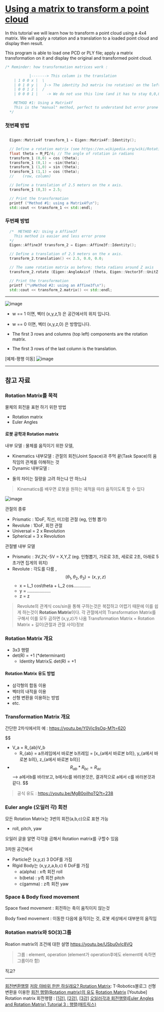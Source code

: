 # [Using a matrix to transform a point cloud](http://pointclouds.org/documentation/tutorials/matrix_transform.php#matrix-transform)

In this tutorial we will learn how to transform a point cloud using a 4x4 matrix. We will apply a rotation and a translation to a loaded point cloud and display then result.

This program is able to load one PCD or PLY file; apply a matrix transformation on it and display the original and transformed point cloud.


```cpp
/* Reminder: how transformation matrices work :

           |-------> This column is the translation
    | 1 0 0 x |  \
    | 0 1 0 y |   }-> The identity 3x3 matrix (no rotation) on the left
    | 0 0 1 z |  /
    | 0 0 0 1 |    -> We do not use this line (and it has to stay 0,0,0,1)

    METHOD #1: Using a Matrix4f
    This is the "manual" method, perfect to understand but error prone !
  */

```

### 첫번쨰 방법 

```cpp

  Eigen::Matrix4f transform_1 = Eigen::Matrix4f::Identity();

  // Define a rotation matrix (see https://en.wikipedia.org/wiki/Rotation_matrix)
  float theta = M_PI/4; // The angle of rotation in radians
  transform_1 (0,0) = cos (theta);
  transform_1 (0,1) = -sin(theta);
  transform_1 (1,0) = sin (theta);
  transform_1 (1,1) = cos (theta);
  //    (row, column)

  // Define a translation of 2.5 meters on the x axis.
  transform_1 (0,3) = 2.5;

  // Print the transformation
  printf ("Method #1: using a Matrix4f\n");
  std::cout << transform_1 << std::endl;
```

### 두번째 방법 
```cpp
  /*  METHOD #2: Using a Affine3f
    This method is easier and less error prone
  */
  Eigen::Affine3f transform_2 = Eigen::Affine3f::Identity();

  // Define a translation of 2.5 meters on the x axis.
  transform_2.translation() << 2.5, 0.0, 0.0;

  // The same rotation matrix as before; theta radians around Z axis
  transform_2.rotate (Eigen::AngleAxisf (theta, Eigen::Vector3f::UnitZ()));

  // Print the transformation
  printf ("\nMethod #2: using an Affine3f\n");
  std::cout << transform_2.matrix() << std::endl;
```






---

![image](https://user-images.githubusercontent.com/17797922/47072738-a2b80700-d231-11e8-8ff8-67aa8f23cad3.png)
- w == 1 이면, 벡터 (x,y,z,1) 은 공간에서의 위치 입니다.
- w == 0 이면, 벡터 (x,y,z,0) 은 방향입니다.

- The first 3 rows and columns (top left) components are the rotation matrix. 
- The first 3 rows of the last column is the translation.

[예제-평행 이동]
![image](https://user-images.githubusercontent.com/17797922/47073043-53260b00-d232-11e8-854b-26a675033d54.png)



---

## 참고 자료 

### Rotation Matrix를 목적 

물체의 회전을 표현 하기 위한 방법 
- Rotation matrix 
- Euler Angles 


#### 로봇 공학과 Rotation matrix 

내부 모델 : 물체를 움직이기 위한 모델, 
- Kinematics 내부모델 : 관절의 회전(Joint Space)과 주먹 끝(Task Space)의 움직임의 관계를 이해하는 것
- Dynamic 내부모델 : 
* 둘의 차이는 질량을 고려 하는냐 안 하느냐 

> Kinematics를 배우면 로봇을 원하는 궤적을 따라 움직이도록 할 수 있다

![image](https://user-images.githubusercontent.com/17797922/47067342-076c6500-d224-11e8-8242-343a24de2600.png)


관절의 종류 
- Prismatic : 1DoF, 직선, 미끄럼 관절 (eg, 인형 뽑기) 
- Revolute : 1DoF, 회전 관절 
- Universal = 2 x Revolution
- Spherical = 3 x Revolution 

관절별 내부 모델 
- Prismatic : 3V,2V,-5V = X,Y,Z (eg. 인형뽑기, 가로로 3초, 세로로 2초, 아래로 5초가면 집게의 위치)
- Revolute : 각도를 다룸 , $$(\theta_1,\theta_2,\theta_3) = (x,y,z) $$
    - x = L_1 cos\theta + L_2 cos\..............
    - y = ...................
    - z = z

> Revolute의 관계식 cos/sin을 통해 구하는것은 복잡하고 어렵기 때문에 이를 쉽게 하는것이 **Rotation Matrix**이다. 
> 각 관절에서의 Transformation Matrix를 구해서 이를 모두 곱하면 (x,y,z)가 나옴 
> Transformation Matrix = Rotation Matrix + 길이(관절과 관절 사이)정보 


### Rotation Matrix 개요 

- 3x3 행렬 
- det(R) = +1 (*determinant)
    - Identity Matrix도 det(R) = +1


   
#### Rotation Matrix 유도 방법 

- 삼각형의 합동 이용 
- 벡터의 내적을 이용
- 선형 변환을 이용하는 방법 
- etc. 

### Transformation Matrix 개요 

간단한 2차식에서의 예 : https://youtu.be/Y0Vjc9sOq-M?t=620



$$
- V_a = R_{ab}V_b 
    - R_{ab} = a프레임에서 바로본 b프레임 = [x_{a에서 바로본 b의}, y_{a에서 바로본 b의}, z_{a에서 바로본 b의}]
- $$R_{ab} * R_{bc} = R_{ac}$$ --> a에서b를 바라보고, b에서c를 바라본것은, 결과적으로 a에서 c를 바라본것과 같다. 
$$

> 공식 유도 : https://youtu.be/MgB0oiIhoTQ?t=238



### Euler angle (오일러 각) 회전


모든 Rotation Matrix는 3번의 회전(a,b,c)으로 표현 가능 
- roll, pitch, yaw

오일러 글을 알면 각각을 곱해서 Rotation matrix를 구할수 있음


3차원 공간에서 
- Particle은 (x,y,z) 3 DOF를 가짐 
- RIgid Body는 (x,y,z,a,b,c) 6 DoF를 가짐 
    - a(alpha) : x측 회전 roll
    - b(beta) : y측 회전 pitch
    - c(gamma) : z측 회전 yaw


### Space & Body fixed movement

Space fixed movement : 회전하는 축이 움직이지 않는것 

Body fixed movement : 이동한 다음에 움직이는 것, 로봇 세상에서 대부분의 움직임 


### Rotation matrix와 SO(3)그룹 

Roation matrix의 조건에 대한 설명 https://youtu.be/USbu0vIc8VQ

> 그룹 : element, operation (element가 operation후에도 element에 속하면 그룹이라 함) 

직교?





---
[회전변환행렬](http://t-robotics.blogspot.com/2013/07/rotation-matrix.html#.W8ZOAWgzYuV)
[저랑 야바위 한판 하실래요? Rotation Matrix](http://t-robotics.blogspot.com/2013/07/rotation-matrix.html#.W8ZOAWgzYuV): T-Robotics블로그 
선형 변환을 이용한 [회전 행렬(Rotation matrix)의 유도](https://o-tantk.github.io/posts/derive-rotation-matrix/)
[Rotation Matrix](http://dolphin.ivyro.net/file/mathematics/tutorial08.html)
[Youtube] Rotation matrix 회전행렬 : [[1강]](https://youtu.be/2oKGg_cYE70), [[2강]](), [[3강]]()
[오일러각과 회전행렬(Euler Angles and Rotation Matrix) ](http://blog.daum.net/pg365/170)
[Tutorial 3 : 행렬(매트릭스)](http://www.opengl-tutorial.org/kr/beginners-tutorials/tutorial-3-matrices/)